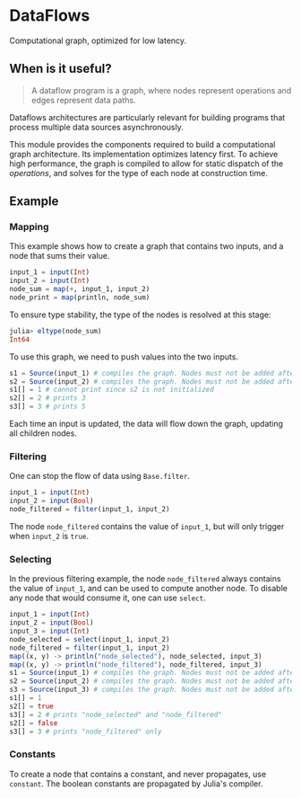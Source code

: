 # DataFlows 

Computational graph, optimized for low latency.

## When is it useful?
> A dataflow program is a graph, where nodes represent operations and edges represent data paths. 

Dataflows architectures are particularly relevant for building programs that process multiple data
sources asynchronously.

This module provides the components required to build a computational graph architecture.
Its implementation optimizes latency first.
To achieve high performance, the graph is compiled to allow for static dispatch of the *operations*,
and solves for the type of each node at construction time.

## Example

### Mapping

This example shows how to create a graph that contains two inputs, and a node that sums their value.
```julia
input_1 = input(Int)
input_2 = input(Int)
node_sum = map(+, input_1, input_2)
node_print = map(println, node_sum)
```
To ensure type stability, the type of the nodes is resolved at this stage:
```julia
julia> eltype(node_sum)
Int64
```

To use this graph, we need to push values into the two inputs.
```julia
s1 = Source(input_1) # compiles the graph. Nodes must not be added afterwards.
s2 = Source(input_2) # compiles the graph. Nodes must not be added afterwards.
s1[] = 1 # cannot print since s2 is not initialized
s2[] = 2 # prints 3
s3[] = 3 # prints 5
```
Each time an input is updated, the data will flow down the graph, 
updating all children nodes.

### Filtering

One can stop the flow of data using `Base.filter`.
```julia
input_1 = input(Int)
input_2 = input(Bool)
node_filtered = filter(input_1, input_2)
```
The node `node_filtered` contains the value of `input_1`,
but will only trigger when `input_2` is `true`.

### Selecting
In the previous filtering example, the node `node_filtered` always contains the value of `input_1`,
and can be used to compute another node.
To disable any node that would consume it, one can use `select`.
```julia
input_1 = input(Int)
input_2 = input(Bool)
input_3 = input(Int)
node_selected = select(input_1, input_2)
node_filtered = filter(input_1, input_2)
map((x, y) -> println("node_selected"), node_selected, input_3)
map((x, y) -> println("node_filtered"), node_filtered, input_3)
s1 = Source(input_1) # compiles the graph. Nodes must not be added afterwards.
s2 = Source(input_2) # compiles the graph. Nodes must not be added afterwards.
s3 = Source(input_3) # compiles the graph. Nodes must not be added afterwards.
s1[] = 1
s2[] = true
s3[] = 2 # prints "node_selected" and "node_filtered"
s2[] = false
s3[] = 3 # prints "node_filtered" only
```

### Constants

To create a node that contains a constant, and never propagates, use `constant`.
The boolean constants are propagated by Julia's compiler.

